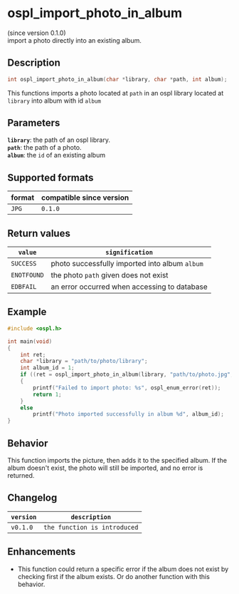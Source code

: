 # ospl_import_photo_in_album

(since version 0.1.0)  
import a photo directly into an existing album.

## Description

```c
int ospl_import_photo_in_album(char *library, char *path, int album);
```

This functions imports a photo located at ``path`` in an ospl library located at ``library`` into album with id ``album``

## Parameters

**`library`**: the path of an ospl library.  
**`path`**: the path of a photo.  
**``album``**: the ``id`` of an existing album  



## Supported formats

| format  | compatible since version |
| ------- | ------------------------ |
| ``JPG`` | ``0.1.0``                |



## Return values

| ``value``     | ``signification``                                |
| ------------- | -------------------------------------------------|
| ``SUCCESS``   | photo successfully imported  into album ``album``|
| ``ENOTFOUND`` | the photo ``path`` given does not exist          |
| ``EDBFAIL``   | an error occurred when accessing to database     |



## Example

```c
#include <ospl.h>

int main(void)
{
	int ret;
	char *library = "path/to/photo/library";
	int album_id = 1;
	if ((ret = ospl_import_photo_in_album(library, "path/to/photo.jpg", album_id)) < 0)
	{
		printf("Failed to import photo: %s", ospl_enum_error(ret));
		return 1;
	}
	else
		printf("Photo imported successfully in album %d", album_id);
}
```

## Behavior

This function imports the picture, then adds  it to the specified album. If the album doesn't exist, the photo will still be imported, and no error is returned.


## Changelog

| ``version`` | ``description``                |
| ----------- | ------------------------------ |
| ``v0.1.0``  | ``the function is introduced`` |



## Enhancements

- This function could return a specific error if the album does not exist by checking first if the album exists. Or do another function with this behavior.
